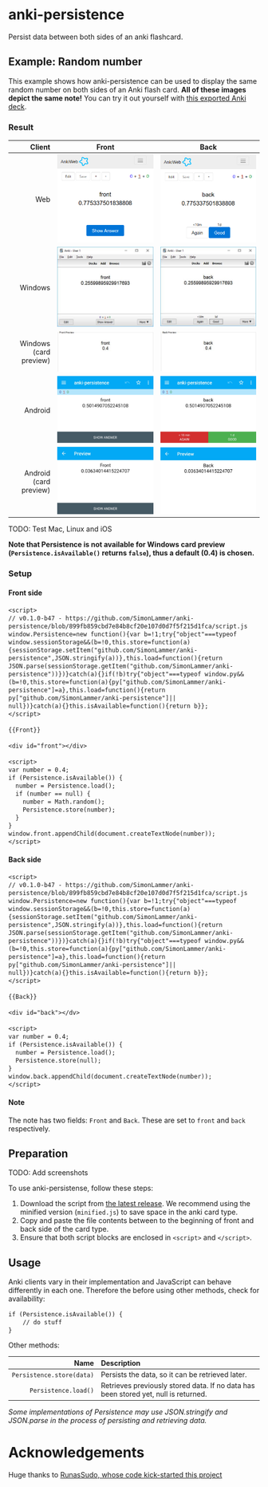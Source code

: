 # anki-persistence
Persist data between both sides of an anki flashcard.

## Example: Random number

This example shows how anki-persistence can be used to display the same random number on both sides of an Anki flash card. **All of these images depict the same note!** You can try it out yourself with [this exported Anki deck](examples/random-number/anki-persistence.apkg).

### Result
| Client                 | Front | Back |
| ----------------------:|:-----:|:----:|
|                    Web | ![Random number example on the web client - Front](examples/random-number/Web-Front.jpg) | ![Random number example on the web client - Back](examples/random-number/Web-Back.jpg) |
|                Windows | ![Random number example on the Windows client - Front](examples/random-number/Windows-Front.jpg) | ![Random number example on the Windows client - Back](examples/random-number/Windows-Back.jpg) |
| Windows (card preview) | ![Random number example on the Windows client (card preview) - Front](examples/random-number/Windows_Preview-Front.jpg) | ![Random number example on the Windows client (card preview) - Back](examples/random-number/Windows_Preview-Back.jpg) |
|                Android | ![Random number example on the Android client - Front](examples/random-number/AnkiDroid-Front.jpg) | ![Random number example on the Android client - Back](examples/random-number/AnkiDroid-Back.jpg) |
| Android (card preview) | ![Random number example on the Android client (card preview) - Front](examples/random-number/AnkiDroid_Preview-Front.jpg) | ![Random number example on the Android client (card preview) - Back](examples/random-number/AnkiDroid_Preview-Back.jpg) |

TODO: Test Mac, Linux and iOS

**Note that Persistence is not available for Windows card preview (```Persistence.isAvailable()``` returns ```false```), thus a default (0.4) is chosen.**

### Setup
#### Front side
~~~
<script>
// v0.1.0-b47 - https://github.com/SimonLammer/anki-persistence/blob/899fb859cbd7e84b8cf20e107d0d7f5f215d1fca/script.js
window.Persistence=new function(){var b=!1;try{"object"===typeof window.sessionStorage&&(b=!0,this.store=function(a){sessionStorage.setItem("github.com/SimonLammer/anki-persistence",JSON.stringify(a))},this.load=function(){return JSON.parse(sessionStorage.getItem("github.com/SimonLammer/anki-persistence"))})}catch(a){}if(!b)try{"object"===typeof window.py&&(b=!0,this.store=function(a){py["github.com/SimonLammer/anki-persistence"]=a},this.load=function(){return py["github.com/SimonLammer/anki-persistence"]||
null})}catch(a){}this.isAvailable=function(){return b}};
</script>

{{Front}}

<div id="front"></div>

<script>
var number = 0.4;
if (Persistence.isAvailable()) {
  number = Persistence.load();
  if (number == null) {
    number = Math.random();
    Persistence.store(number);
  }
}
window.front.appendChild(document.createTextNode(number));
</script>
~~~

#### Back side

~~~
<script>
// v0.1.0-b47 - https://github.com/SimonLammer/anki-persistence/blob/899fb859cbd7e84b8cf20e107d0d7f5f215d1fca/script.js
window.Persistence=new function(){var b=!1;try{"object"===typeof window.sessionStorage&&(b=!0,this.store=function(a){sessionStorage.setItem("github.com/SimonLammer/anki-persistence",JSON.stringify(a))},this.load=function(){return JSON.parse(sessionStorage.getItem("github.com/SimonLammer/anki-persistence"))})}catch(a){}if(!b)try{"object"===typeof window.py&&(b=!0,this.store=function(a){py["github.com/SimonLammer/anki-persistence"]=a},this.load=function(){return py["github.com/SimonLammer/anki-persistence"]||
null})}catch(a){}this.isAvailable=function(){return b}};
</script>

{{Back}}

<div id="back"></dv>

<script>
var number = 0.4;
if (Persistence.isAvailable()) {
  number = Persistence.load();
  Persistence.store(null);
}
window.back.appendChild(document.createTextNode(number));
</script>
~~~

#### Note

The note has two fields: ```Front``` and ```Back```.
These are set to ```front``` and ```back``` respectively.

## Preparation

TODO: Add screenshots

To use anki-persistense, follow these steps:
1. Download the script from [the latest release](releases/latest). We recommend using the minified version (```minified.js```) to save space in the anki card type.
1. Copy and paste the file contents between to the beginning of front and back side of the card type.
1. Ensure that both script blocks are enclosed in ```<script>``` and ```</script>```.

## Usage

Anki clients vary in their implementation and JavaScript can behave differently in each one. Therefore the before using other methods, check for availability:
~~~
if (Persistence.isAvailable()) {
	// do stuff
}
~~~

Other methods:

|                       Name    | Description |
| -----------------------------:|:----------- |
| ```Persistence.store(data)``` | Persists the data, so it can be retrieved later. |
|      ```Persistence.load()``` | Retrieves previously stored data. If no data has been stored yet, null is returned. |

*Some implementations of Persistence may use JSON.stringify and JSON.parse in the process of persisting and retrieving data.*

# Acknowledgements

Huge thanks to [RunasSudo, whose code kick-started this project](https://yingtongli.me/blog/2015/03/15/random-question-generator-on-anki-using.html)

